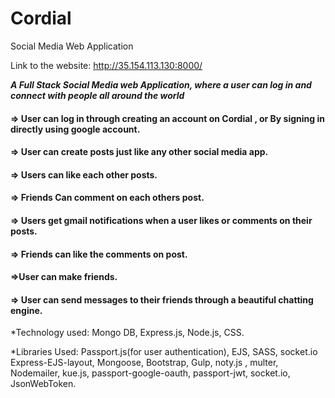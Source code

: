 # Cordial
Social Media Web Application


Link to the website: http://35.154.113.130:8000/


***A Full Stack Social Media web Application, where a user can log in and connect with people all around the world***

#### => User can log in through creating an account on Cordial , or By signing in directly using google account.

#### => User can create posts just like any other social media app.

#### => Users can like each other posts.

#### => Friends Can comment on each others post.

#### => Users get gmail notifications when a user likes or comments on their posts.

#### => Friends can like the comments on post.

#### =>User can make friends.

#### => User can send messages to their friends through a beautiful chatting engine.


*Technology used: Mongo DB, Express.js, Node.js, CSS.

*Libraries Used: Passport.js(for user authentication), EJS, SASS, socket.io Express-EJS-layout, Mongoose, 
                 Bootstrap, Gulp, noty.js , multer, Nodemailer, kue.js, passport-google-oauth, passport-jwt, socket.io, JsonWebToken. 
